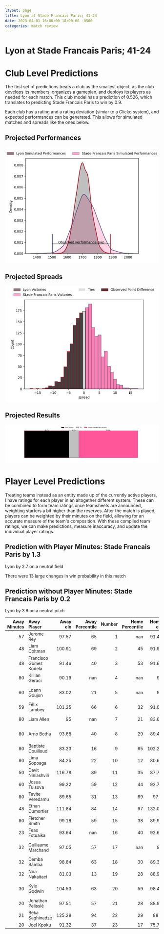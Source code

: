 ```yaml
---  
layout: page  
title: Lyon at Stade Francais Paris; 41-24  
date: 2023-04-01 16:00:00 18:00:00 -0500  
categories: match review  
---
```

# Lyon at Stade Francais Paris; 41-24

# Club Level Predictions


The first set of predictions treats a club as the smallest object, as the club develops its members, organizes a gameplan, and deploys its players as needed for each match. This club model has a prediction of 0.526, which translates to predicting Stade Francais Paris to win by 0.9.

Each club has a rating and a rating deviation (simiar to a Glicko system), and expected performances can be generated. This allows for simulated matches and spreads like the ones below.
## Projected Performances


![Projected Performances](plots/performances_2023-04-01-StadeFrancaisParis-Lyon.png)
## Projected Spreads


![Projected Spreads](plots/spreads_2023-04-01-StadeFrancaisParis-Lyon.png)
## Projected Results


![Projected Results](plots/resultbar_2023-04-01-StadeFrancaisParis-Lyon.png)
# Player Level Predictions


Treating teams instead as an entity made up of the currently active players, I have ratings for each player in an altogether different system. These can be combined to form team ratings once teamsheets are announced, weighting starters a bit higher than the reserves. After the match is played, players can be weighted by their minutes on the field, allowing for an accurate measure of the team's composition. With these compiled team ratings, we can make predictions, measure inaccuracy, and update the individual player ratings.
## Prediction with Player Minutes: Stade Francais Paris by 1.3


Lyon by 2.7 on a neutral field

There were 13 large changes in win probability in this match
## Prediction without Player Minutes: Stade Francais Paris by 0.2


Lyon by 3.8 on a neutral pitch



|   Away Minutes | Away Player            |   Away elo |   Away Percentile |   Number |   Home Percentile |   Home elo | Home Player                   |   Home Minutes |
|---------------:|:-----------------------|-----------:|------------------:|---------:|------------------:|-----------:|:------------------------------|---------------:|
|             57 | Jerome Rey             |      97.57 |                65 |        1 |               nan |      91.47 | Vasil Kakovin                 |             50 |
|             48 | Liam Coltman           |     100.91 |                69 |        2 |                45 |      91.95 | Laurent Panis                 |             59 |
|             48 | Francisco Gomez Kodela |      91.46 |                40 |        3 |                53 |      91.66 | Vincent Philip Koch           |             53 |
|             80 | Killian Geraci         |      90.19 |               nan |        4 |               nan |      95    | Baptiste Pesenti              |             58 |
|             60 | Loann Goujon           |      83.02 |                21 |        5 |               nan |      95    | Pierre-Henri Azagoh           |             64 |
|             59 | Félix Lambey           |     101.25 |                66 |        6 |                32 |      91.06 | Ryan Chapuis                  |             58 |
|             80 | Liam Allen             |      95    |               nan |        7 |                21 |      83.67 | Mathieu Hirigoyen             |             80 |
|             80 | Arno Botha             |      93.68 |                40 |        8 |                29 |      89.43 | Giovanni Habel Kuffner        |             80 |
|             80 | Baptiste Couilloud     |      83.23 |                16 |        9 |                65 |     102.24 | Arthur Coville                |             80 |
|             80 | Lima Sopoaga           |      84.25 |                22 |       10 |                12 |      80.63 | Joris Segonds                 |             80 |
|             50 | Davit Niniashvili      |     116.78 |                89 |       11 |                35 |      87.75 | Peniasi Dakuwaqa              |             80 |
|             60 | Josua Tuisova          |      99.22 |                59 |       12 |                44 |      92.71 | Théo Dachary                  |             59 |
|             80 | Tavite Veredamu        |      89.65 |                31 |       13 |                69 |      97.9  | Paolo Odogwu                  |             80 |
|             48 | Ethan Dumortier        |     111.84 |                84 |       14 |                97 |     132.01 | Stéphane Ahmed                |             66 |
|             80 | Fletcher Smith         |      99.18 |                59 |       15 |                38 |      89.91 | Kylan Hamdaoui                |             80 |
|             23 | Feao Fotuaika          |      93.64 |               nan |       16 |                40 |      92.63 | Giorgi Melikidze              |             27 |
|             32 | Guillaume Marchand     |      97.05 |                57 |       17 |               nan |      95    | Nemo Gunther Roelofse         |             30 |
|             32 | Demba Bamba            |      98.84 |                63 |       18 |                30 |      89.36 | Mickaël Ivaldi                |             21 |
|             32 | Noa Nakaitaci          |      81.03 |                13 |       19 |                28 |      88.96 | Juan Martin Scelzo            |             22 |
|             30 | Kyle Godwin            |     104.53 |                63 |       20 |                59 |      98.49 | Juan John (JJ) van der Mescht |             22 |
|             20 | Jonathan Pelissié      |      97.51 |                57 |       21 |                28 |      88.91 | Paul Gabrillagues             |             16 |
|             21 | Beka Saghinadze        |     125.28 |                94 |       22 |                29 |      88.6  | Alex Arrate                   |             21 |
|             20 | Joel Kpoku             |      91.32 |                37 |       23 |                17 |      75.72 | James Hall                    |             14 |

